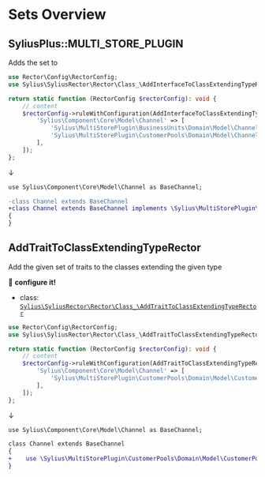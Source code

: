# Sets Overview

## SyliusPlus::MULTI_STORE_PLUGIN

Adds the set to 

```php
use Rector\Config\RectorConfig;
use Sylius\SyliusRector\Rector\Class_\AddInterfaceToClassExtendingTypeRector;

return static function (RectorConfig $rectorConfig): void {
    // content
    $rectorConfig->ruleWithConfiguration(AddInterfaceToClassExtendingTypeRector::class, [
        'Sylius\Component\Core\Model\Channel' => [
            'Sylius\MultiStorePlugin\BusinessUnits\Domain\Model\ChannelInterface',
            'Sylius\MultiStorePlugin\CustomerPools\Domain\Model\ChannelInterface',
        ],
    ]);
};

```

↓

```diff
use Sylius\Component\Core\Model\Channel as BaseChannel;

-class Channel extends BaseChannel
+class Channel extends BaseChannel implements \Sylius\MultiStorePlugin\BusinessUnits\Domain\Model\ChannelInterface, \Sylius\MultiStorePlugin\CustomerPools\Domain\Model\ChannelInterface
{
}
```

## AddTraitToClassExtendingTypeRector

Add the given set of traits to the classes extending the given type

:wrench: **configure it!**

- class: [`Sylius\SyliusRector\Rector\Class_\AddTraitToClassExtendingTypeRector`](../src/Rector/Class_/AddTraitToClassExtendingTypeRector.php)

```php
use Rector\Config\RectorConfig;
use Sylius\SyliusRector\Rector\Class_\AddTraitToClassExtendingTypeRector;

return static function (RectorConfig $rectorConfig): void {
    // content
    $rectorConfig->ruleWithConfiguration(AddTraitToClassExtendingTypeRector::class, [
        'Sylius\Component\Core\Model\Channel' => [
            'Sylius\MultiStorePlugin\CustomerPools\Domain\Model\CustomerPoolAwareTrait',
        ],
    ]);
};


```

↓

```diff
use Sylius\Component\Core\Model\Channel as BaseChannel;

class Channel extends BaseChannel
{
+    use \Sylius\MultiStorePlugin\CustomerPools\Domain\Model\CustomerPoolAwareTrait;
}
```
